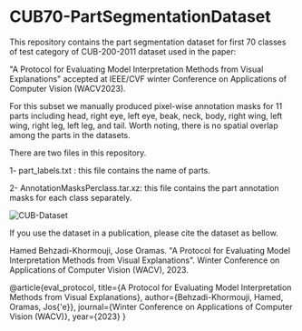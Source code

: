 # CUB70-PartSegmentationDataset


This repository contains the part segmentation dataset for first 70 classes of test category of CUB-200-2011 dataset used in the paper:

"A Protocol for Evaluating Model Interpretation Methods from Visual Explanations" accepted at IEEE/CVF winter Conference on Applications of Computer Vision (WACV2023).

For this subset we manually produced pixel-wise annotation masks for 11 parts including head, right eye, left eye, beak, neck, body, right wing, left wing, right leg, left leg, and tail. Worth noting, there is no spatial overlap among the parts in the datasets. 

There are two files in this repository.

1- part_labels.txt : this file contains the name of parts.

2- AnnotationMasksPerclass.tar.xz: this file contains the part annotation masks for each class separately.


![CUB-Dataset](https://user-images.githubusercontent.com/45251957/195791993-8b1892a9-9799-4898-9d24-6566f18fa2a8.jpg)



If you use the dataset in a publication, please cite the dataset as bellow.

Hamed Behzadi-Khormouji, Jose Oramas. "A Protocol for Evaluating Model Interpretation Methods from Visual Explanations". Winter Conference on Applications of Computer Vision (WACV), 2023.  

@article{eval_protocol,
  title={A Protocol for Evaluating Model Interpretation Methods from Visual Explanations},
  author={Behzadi-Khormouji, Hamed, Oramas, Jos{\'e}},
  journal={Winter Conference on Applications of Computer Vision (WACV)},
  year={2023}
}
